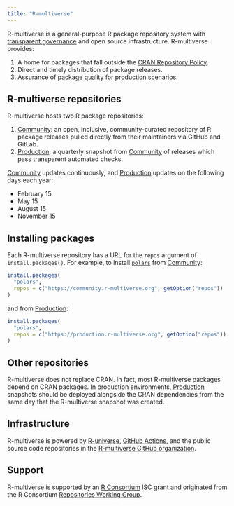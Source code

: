 ```yaml
---
title: "R-multiverse"
---
```


R-multiverse is a general-purpose R package repository system with
[transparent governance](governance.md) and open source infrastructure.
R-multiverse provides:

1. A home for packages that fall outside the
[CRAN Repository Policy](https://cran.r-project.org/web/packages/policies.html).
2. Direct and timely distribution of package releases.
3. Assurance of package quality for production scenarios.

## R-multiverse repositories

R-multiverse hosts two R package repositories:

1. [Community](community.md): an open, inclusive, community-curated repository
of R package releases pulled directly from their maintainers via GitHub and GitLab.
2. [Production](production.md): a quarterly snapshot from [Community](community.md)
of releases which pass transparent automated checks.

[Community](community.md) updates continuously, and [Production](production.md) updates on the following days each year:

* February 15
* May 15
* August 15
* November 15

## Installing packages

Each R-multiverse repository has a URL for the `repos` argument of `install.packages()`.
For example, to install [`polars`](https://pola-rs.github.io/r-polars/) from [Community](community.md):

```r
install.packages(
  "polars",
  repos = c("https://community.r-multiverse.org", getOption("repos"))
)
```

and from [Production](production.md):

```r
install.packages(
  "polars",
  repos = c("https://production.r-multiverse.org", getOption("repos"))
)
```

## Other repositories

R-multiverse does not replace CRAN.
In fact, most R-multiverse packages depend on CRAN packages.
In production environments,
[Production](production.md) snapshots should be deployed alongside
the CRAN dependencies from the same day that the R-multiverse snapshot was created.

## Infrastructure

R-multiverse is powered by [R-universe](https://r-universe.dev/), [GitHub Actions](https://github.com/features/actions),
and the public source code repositories in the [R-multiverse GitHub organization](https://github.com/r-multiverse).

## Support

R-multiverse is supported by an [R Consortium](https://r-consortium.org) ISC grant and originated from the R Consortium [Repositories Working Group](https://github.com/RConsortium/r-repositories-wg).
